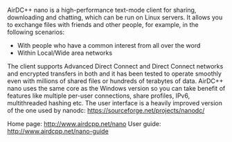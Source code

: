 AirDC++ nano is a high-performance text-mode client for sharing, downloading and chatting, which can be run on Linux servers. It allows you to exchange files with friends and other people, for example, in the following scenarios:

- With people who have a common interest from all over the word
- Within Local/Wide area networks

The client supports Advanced Direct Connect and Direct Connect networks and encrypted transfers in both and it has been tested to operate smoothly even with millions of shared files or hundreds of terabytes of data. AirDC++ nano uses the same core as the Windows version so you can take benefit of features like multiple per-user connections, share profiles, IPv6, multithreaded hashing etc. The user interface is a heavily improved version of the one used by nanodc: https://sourceforge.net/projects/nanodc/

Home page: http://www.airdcpp.net/nano
User guide: http://www.airdcpp.net/nano-guide
